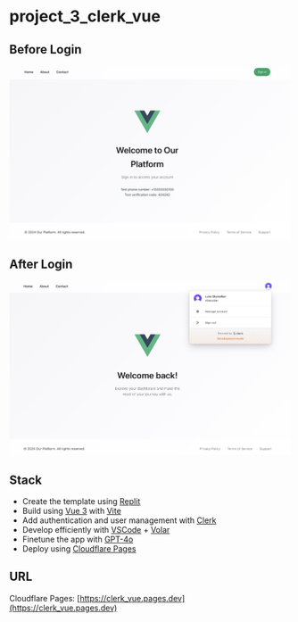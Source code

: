 # project_3_clerk_vue

## Before Login

![](./img/before_login.jpg)

## After Login

![](./img/after_login.jpg)

## Stack

- Create the template using [Replit](https://replit.com/)
- Build using [Vue 3](https://vuejs.org/) with [Vite](https://vitejs.dev/)
- Add authentication and user management with [Clerk](https://clerk.com/)
- Develop efficiently with [VSCode](https://code.visualstudio.com/) + [Volar](https://marketplace.visualstudio.com/items?itemName=Vue.volar)
- Finetune the app with [GPT-4o](https://platform.openai.com/docs/models/gpt-4o)
- Deploy using [Cloudflare Pages](https://pages.cloudflare.com/)

## URL

Cloudflare Pages: [https://clerk_vue.pages.dev](https://clerk_vue.pages.dev)
